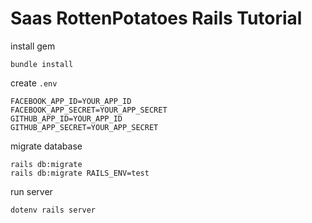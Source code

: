 # Saas RottenPotatoes Rails Tutorial

install gem
```
bundle install
```
create `.env`
```
FACEBOOK_APP_ID=YOUR_APP_ID
FACEBOOK_APP_SECRET=YOUR_APP_SECRET
GITHUB_APP_ID=YOUR_APP_ID
GITHUB_APP_SECRET=YOUR_APP_SECRET
```
migrate database
```
rails db:migrate
rails db:migrate RAILS_ENV=test
```
run server
```
dotenv rails server
```
